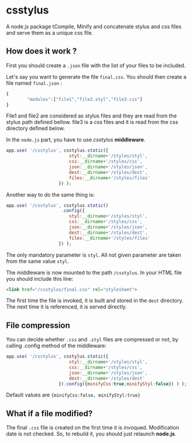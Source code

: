# csstylus
A node.js package tCompile, Minify and concatenate stylus and css files and serve them as a unique css file.

## How does it work ? ##
First you should create a ```.json``` file with the list of your files to be included.

Let's say you want to generate the file `final.css`. You should then create a file named `final.json` :
```javascript
{
        "modules":["file1","file2.styl","file3.css"]
}
```

File1 and file2 are considered as stylus files and they are read from the stylus path defined bellow. file3 is a css files and it is read from the css directory defined below.

In the ```node.js``` part, you have to use *csstylus* **middleware**.
```javascript
app.use( '/csstylus', csstylus.static({
                        styl:__dirname+'/styles/styl',
                        css:__dirname+'/styles/css',
                        json:__dirname+'/styles/json',
                        dest:__dirname+'/styles/dest',
                        files:__dirname+'/styles/files'
                    }) );
```

Another way to do the same thing is:
```javascript
app.use( '/csstylus', csstylus.static()
                     .config({
                        styl:__dirname+'/styles/styl',
                        css:__dirname+'/styles/css',
                        json:__dirname+'/styles/json',
                        dest:__dirname+'/styles/dest',
                        files:__dirname+'/styles/files'
                    }) );
```

The only mandatory parameter is ```styl```. All not given parameter are taken from the same value ```styl```.


The middleware is now mounted to the path ```/csstylus```. In your HTML file you should include this line:

```html
<link href="/csstylus/final.css" rel="stylesheet">
```

The first time the file is invoked, it is built and stored in the ```dest``` directory. The next time it is referenced, it is served directly.

## File compression ##
You can decide whether ```.css``` and ```.styl``` files are compressed or not, by calling .config method of the middleware:

```javascript
app.use( '/csstylus', csstylus.static({
                        styl:__dirname+'/styles/styl',
                        css:__dirname+'/styles/css',
                        json:__dirname+'/styles/json',
                        dest:__dirname+'/styles/dest'
                    }).config({minifyCss:true,minifyStyl:false}) ) );
```

Default values are  ```{minifyCss:false, minifyStyl:true}```

## What if a file modified? ##
The final ```.css``` file is created on the first time it is invoqued. Modification date is not checked. So, to rebuild it, you should just relaunch **node.js**.